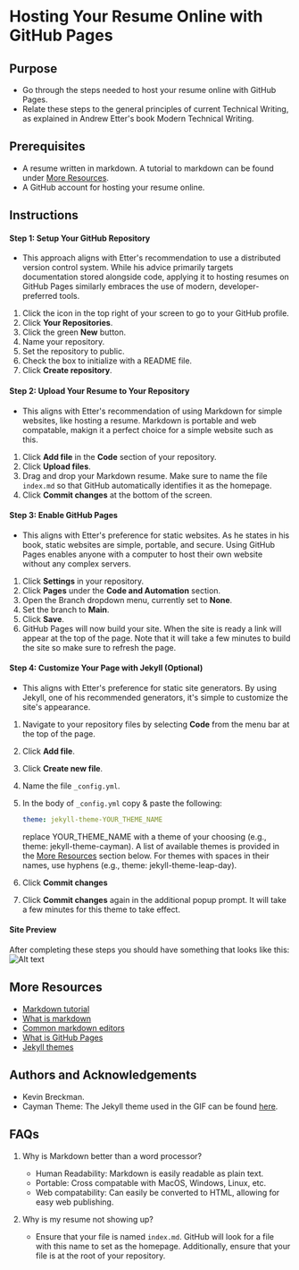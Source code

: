 # Hosting Your Resume Online with GitHub Pages

## Purpose
- Go through the steps needed to host your resume online with GitHub Pages.
-  Relate these steps to the general principles of current Technical Writing, as explained in Andrew Etter's book Modern Technical Writing.

## Prerequisites

- A resume written in markdown. A tutorial to markdown can be found under [More Resources](#more-resources).
- A GitHub account for hosting your resume online.

## Instructions

#### Step 1: Setup Your GitHub Repository

- This approach aligns with Etter's recommendation to use a distributed version control system. While his advice primarily targets documentation stored alongside code, applying it to hosting resumes on GitHub Pages similarly embraces the use of modern, developer-preferred tools. 

1. Click the icon in the top right of your screen to go to your GitHub profile.
2. Click **Your Repositories**.
3. Click the green **New** button.
4. Name your repository.
5. Set the repository to public.
6. Check the box to initialize with a README file.
7. Click **Create repository**.

#### Step 2: Upload Your Resume to Your Repository

- This aligns with Etter's recommendation of using Markdown for simple websites, like hosting a resume. Markdown is portable and web compatable, makign it a perfect choice for a simple website such as this.

1. Click **Add file** in the **Code** section of your repository.
2. Click **Upload files**.
3. Drag and drop your Markdown resume. Make sure to name the file `index.md` so that GitHub automatically identifies it as the homepage.
4. Click **Commit changes** at the bottom of the screen.


#### Step 3: Enable GitHub Pages

- This aligns with Etter's preference for static websites. As he states in his book, static websites are simple, portable, and secure. Using GitHub Pages enables anyone with a computer to host their own website without any complex servers.

1. Click **Settings** in your repository.
2. Click **Pages** under the **Code and Automation** section.
3. Open the Branch dropdown menu, currently set to **None**.
4. Set the branch to **Main**.
5. Click **Save**.
6. GitHub Pages will now build your site. When the site is ready a link will appear at the top of the page. Note that it will take a few minutes to build the site so make sure to refresh the page.

#### Step 4: Customize Your Page with Jekyll (Optional)
- This aligns with Etter's preference for static site generators. By using Jekyll, one of his recommended generators, it's simple to customize the site's appearance.
1. Navigate to your repository files by selecting **Code** from the menu bar at the top of the page.
2. Click **Add file**.
3. Click **Create new file**.
4. Name the file `_config.yml`.
5. In the body of `_config.yml` copy & paste the following:

    ```yaml
    theme: jekyll-theme-YOUR_THEME_NAME
    ```
    replace YOUR_THEME_NAME with a theme of your choosing (e.g., theme: jekyll-theme-cayman). A list of available themes is provided in the [More Resources](#more-resources) section below. For themes with spaces in their names, use hyphens (e.g., theme: jekyll-theme-leap-day).

6. Click **Commit changes**
7. Click **Commit changes** again in the additional popup prompt. It will take a few minutes for this theme to take effect.

#### Site Preview
After completing these steps you should have something that looks like this:
![Alt text](Untitled-1.gif)

## More Resources
- [Markdown tutorial](https://docs.github.com/en/get-started/writing-on-github/getting-started-with-writing-and-formatting-on-github/basic-writing-and-formatting-syntax)
- [What is markdown](https://www.markdownguide.org/getting-started/)
- [Common markdown editors](https://blog.hubspot.com/website/wysiwyg-markdown-editor)
- [What is GitHub Pages](https://docs.github.com/en/pages/getting-started-with-github-pages/about-github-pages)
- [Jekyll themes](https://pages.github.com/themes/)

## Authors and Acknowledgements
- Kevin Breckman.
- Cayman Theme: The Jekyll theme used in the GIF can be found [here](https://github.com/pages-themes/cayman).

## FAQs
1. Why is Markdown better than a word processor?
    - Human Readability: Markdown is easily readable as plain text.
    - Portable: Cross compatable with MacOS, Windows, Linux, etc.
    - Web compatability: Can easily be converted to HTML, allowing for easy web publishing.

2. Why is my resume not showing up?
    - Ensure that your file is named `index.md`. GitHub will look for a file with this name to set as the homepage. Additionally, ensure that your file is at the root of your repository.
 
